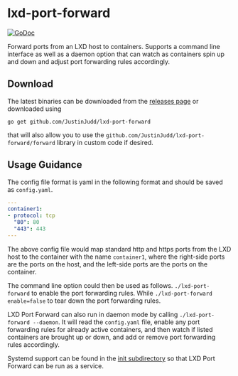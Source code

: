 # lxd-port-forward

[![GoDoc](https://godoc.org/github.com/JustinJudd/lxd-port-forward/forward?status.svg)](https://godoc.org/github.com/JustinJudd/lxd-port-forward/forward)

Forward ports from an LXD host to containers. Supports a command line interface as well as a daemon option that can watch as containers spin up and down and adjust port forwarding rules accordingly.

## Download

The latest binaries can be downloaded from the [releases page](https://github.com/JustinJudd/lxd-port-forward/releases) or downloaded using

`go get github.com/JustinJudd/lxd-port-forward`

that will also allow you to use the `github.com/JustinJudd/lxd-port-forward/forward` library in custom code if desired.


## Usage Guidance

The config file format is yaml in the following format and should be saved as `config.yaml`.

``` yaml
---
container1:
- protocol: tcp
  "80": 80
  "443": 443
---
```
The above config file would map standard http and https ports from the LXD host to the container with the name `container1`, where the right-side ports are the ports on the host, and the left-side ports are the ports on the container.

The command line option could then be used as follows.
`./lxd-port-forward`
 to enable the port forwarding rules.
While `./lxd-port-forward enable=false` to tear down the port forwarding rules.

LXD Port Forward can also run in daemon mode by calling `./lxd-port-forward --daemon`. It will read the `config.yaml` file, enable any port forwarding rules for already active containers, and then watch if listed containers are brought up or down, and add or remove port forwarding rules accordingly.

Systemd support can be found in the [init subdirectory](https://github.com/JustinJudd/lxd-port-forward/tree/master/init) so that LXD Port Forward can be run as a service.

